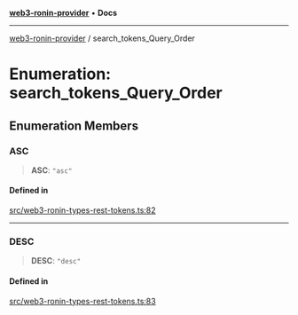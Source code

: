 [**web3-ronin-provider**](../README.md) • **Docs**

***

[web3-ronin-provider](../globals.md) / search\_tokens\_Query\_Order

# Enumeration: search\_tokens\_Query\_Order

## Enumeration Members

### ASC

> **ASC**: `"asc"`

#### Defined in

[src/web3-ronin-types-rest-tokens.ts:82](https://github.com/chuacw/web3-ronin-provider/blob/8f8ec8edfaa82f0741161cc9ab238177f2999ade/src/web3-ronin-types-rest-tokens.ts#L82)

***

### DESC

> **DESC**: `"desc"`

#### Defined in

[src/web3-ronin-types-rest-tokens.ts:83](https://github.com/chuacw/web3-ronin-provider/blob/8f8ec8edfaa82f0741161cc9ab238177f2999ade/src/web3-ronin-types-rest-tokens.ts#L83)
